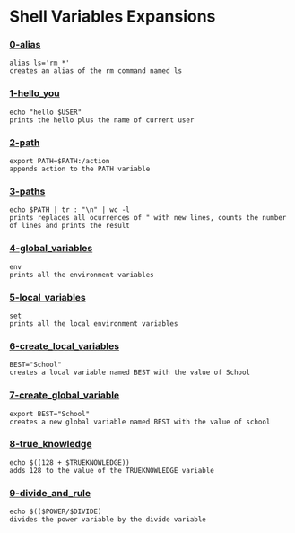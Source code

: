# Shell Variables Expansions


### [0-alias](./alias)
```
alias ls='rm *'
creates an alias of the rm command named ls
```


### [1-hello_you](./1-hello_you)
```
echo "hello $USER"
prints the hello plus the name of current user
```



### [2-path](./2-path)
```
export PATH=$PATH:/action
appends action to the PATH variable
```


### [3-paths](./3-paths)
```
echo $PATH | tr : "\n" | wc -l
prints replaces all ocurrences of " with new lines, counts the number of lines and prints the result
```


### [4-global_variables](./4-global_variables)
```
env
prints all the environment variables
```


### [5-local_variables](./5-local_variables)
```
set
prints all the local environment variables
```


### [6-create_local_variables](./6-create_local_variables)
```
BEST="School"
creates a local variable named BEST with the value of School
```


### [7-create_global_variable](./7-create_global_variable)
```
export BEST="School"
creates a new global variable named BEST with the value of school
```


### [8-true_knowledge](./8-true_knowledge)
```
echo $((128 + $TRUEKNOWLEDGE))
adds 128 to the value of the TRUEKNOWLEDGE variable
```


### [9-divide_and_rule](./9-divide_and_rule)
```
echo $(($POWER/$DIVIDE)
divides the power variable by the divide variable
```

